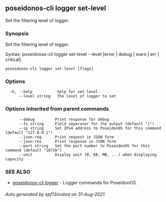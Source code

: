 ## poseidonos-cli logger set-level

Set the filtering level of logger.

### Synopsis

Set the filtering level of logger.

Syntax:
	poseidonos-cli logger set-level --level [error | debug | warn | err | critical]
          

```
poseidonos-cli logger set-level [flags]
```

### Options

```
  -h, --help           help for set-level
      --level string   The level of logger to set
```

### Options inherited from parent commands

```
      --debug         Print response for debug
      --fs string     Field separator for the output (default "|")
      --ip string     Set IPv4 address to PoseidonOS for this command (default "127.0.0.1")
      --json-req      Print request in JSON form
      --json-res      Print response in JSON form
      --port string   Set the port number to PoseidonOS for this command (default "18716")
      --unit          Display unit (B, KB, MB, ...) when displaying capacity
```

### SEE ALSO

* [poseidonos-cli logger](poseidonos-cli_logger.md)	 - Logger commands for PoseidonOS.

###### Auto generated by spf13/cobra on 31-Aug-2021

